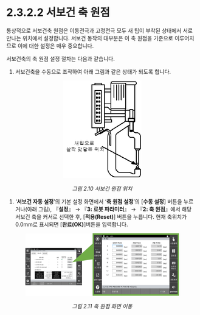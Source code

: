 ﻿# 2.3.2.2 서보건 축 원점

통상적으로 서보건축 원점은 이동전극과 고정전극 모두 새 팁이 부착된 상태에서 서로 만나는 위치에서 설정합니다. 서보건 동작의 대부분은 이 축 원점을 기준으로 이루어지므로 이에 대한 설정은 매우 중요합니다.

서보건축의 축 원점 설정 절차는 다음과 같습니다.

1) 서보건축을 수동으로 조작하여 아래 그림과 같은 상태가 되도록 합니다.

<p align="center">
 <img src="../../../.gitbook/assets/image (19).png"></img>
 <em><p align="center">그림 2.10 서보건 원점 위치</p></em>
</p>

1) ‘**서보건 자동 설정**’의 기본 설정 화면에서 ‘**축 원점 설정**’의 \[**수동 설정**] 버튼을 누르거나(아래 그림), 『**설정**』 → 『**3: 로봇 파라미터**』 → 『**2: 축 원점**』에서 해당 서보건 축을 커서로 선택한 후, \[**적용(Reset)**] 버튼을 누릅니다. 현재 축위치가 0.0mm로 표시되면 \[**완료(OK)**]버튼을 입력합니다.


<p align="center">
 <img src="../../../.gitbook/assets/image (80).png" width="80%"></img>
 <em><p align="center">그림 2.11 축 원점 화면 이동</p></em>
</p>
